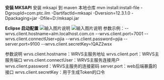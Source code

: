  **安装 MKSAPI** 
安装 mksapi 到 maven 本地仓库 mvn install:install-file -DgroupId=com.ptc.ilm -DartifactId=mksapi -Dversion=12.3.1.0 -Dpackaging=jar -Dfile=D:/mksapi.jar

 **Eclipse 启动配置** 
![输入图片说明](https://images.gitee.com/uploads/images/2021/1021/102801_209d3b5d_9896725.png "屏幕截图.png")
![输入图片说明](https://images.gitee.com/uploads/images/2021/1021/102830_b1d8f4f6_9896725.png "屏幕截图.png")
参数示例：--wrvs.client.hostname=alm.localhost.com.cn --wrvs.client.port=7001 --wrvs.client.connectUser=pjia --wrvs.client.password=pjia --server.port=9100 --wrvs.client.secretKey=!QAZ2wsx

参数说明
wrvs.client.hostname：WRVS主服务地址
wrvs.client.port：WRVS主服务端口
wrvs.client.connectUser：WRVS主服务连接用户
wrvs.client.password：WRVS主服务的连接密码
server.port：web后端暴露的接口
wrvs.client.secretKey：用于生成Token的口令